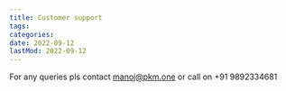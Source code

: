```yaml
---
title: Customer support
tags:
categories:
date: 2022-09-12
lastMod: 2022-09-12
---
```

For any queries pls contact manoj@pkm.one or call on +91 9892334681
